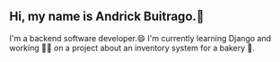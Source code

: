 ## Hi, my name is Andrick Buitrago.👋
I'm a backend software developer.😄
I'm currently learning Django and working 👨‍💻 on a project about an inventory system for a bakery 🍞.

<!--
**sterraquio/sterraquio** is a ✨ _special_ ✨ repository because its `README.md` (this file) appears on your GitHub profile.

Here are some ideas to get you started:

- 🔭 I’m currently working on ...
- 🌱 I’m currently learning ...
- 👯 I’m looking to collaborate on ...
- 🤔 I’m looking for help with ...
- 💬 Ask me about ...
- 📫 How to reach me: ...
- 😄 Pronouns: ...
- ⚡ Fun fact: ...
-->
